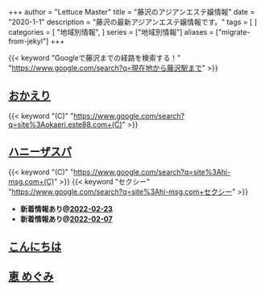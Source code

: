 +++
author = "Lettuce Master"
title = "藤沢のアジアンエステ嬢情報"
date = "2020-1-1"
description = "藤沢の最新アジアンエステ嬢情報です。"
tags = [
]
categories = [
    "地域別情報",
]
series = ["地域別情報"]
aliases = ["migrate-from-jekyl"]
+++

{{< keyword "Googleで藤沢までの経路を検索する！" "https://www.google.com/search?q=現在地から藤沢駅まで" >}}

## [おかえり](http://okaeri.este88.com/)
{{< keyword "(C)" "https://www.google.com/search?q=site%3Aokaeri.este88.com+(C)" >}} 

## [ハニーザスパ](http://hi-msg.com/honeythespa/)
{{< keyword "(C)" "https://www.google.com/search?q=site%3Ahi-msg.com+(C)" >}} {{< keyword "セクシー" "https://www.google.com/search?q=site%3Ahi-msg.com+セクシー" >}} 

- **新着情報あり@[2022-02-23](/post/2022-02-23)**
- **新着情報あり@[2022-02-07](/post/2022-02-07)**
## [こんにちは](http://nurse.esnavi.work/)


## [恵 めぐみ](http://megumi-est.xyz/)


